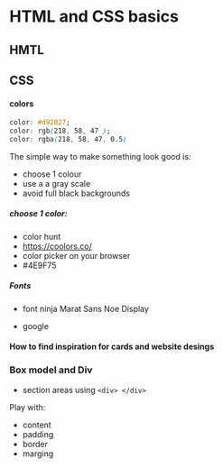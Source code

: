 # HTML and CSS basics



## HMTL

## CSS

#### colors 

```css
color: #d92027;
color: rgb(218, 58, 47 );
color: rgba(218, 58, 47, 0.5)

```

The simple way to make something look good is:

- choose 1 colour
- use a a gray scale
- avoid full black backgrounds

##### choose 1 color:

- color hunt
- https://coolors.co/
- color picker on your browser
- #4E9F75


##### Fonts
- font ninja
Marat Sans
Noe Display

- google 

#### How to find inspiration for cards and website desings



### Box model and Div

- section areas using `<div> </div>`


Play with:
- content
- padding 
- border
- marging






